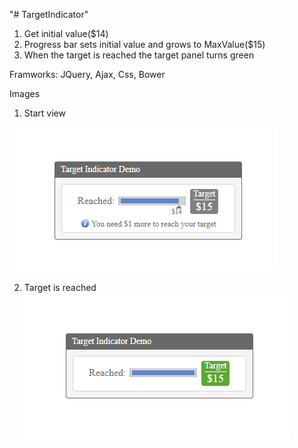 "# TargetIndicator" 

1. Get initial value($14)
2. Progress bar sets initial value and grows to MaxValue($15)
3. When the target is reached the target panel turns green

Framworks:
JQuery, Ajax, Css, Bower

Images
1. Start view

![alt text](images/target1.png)

2. Target is reached
![alt text](images/success-target.png)